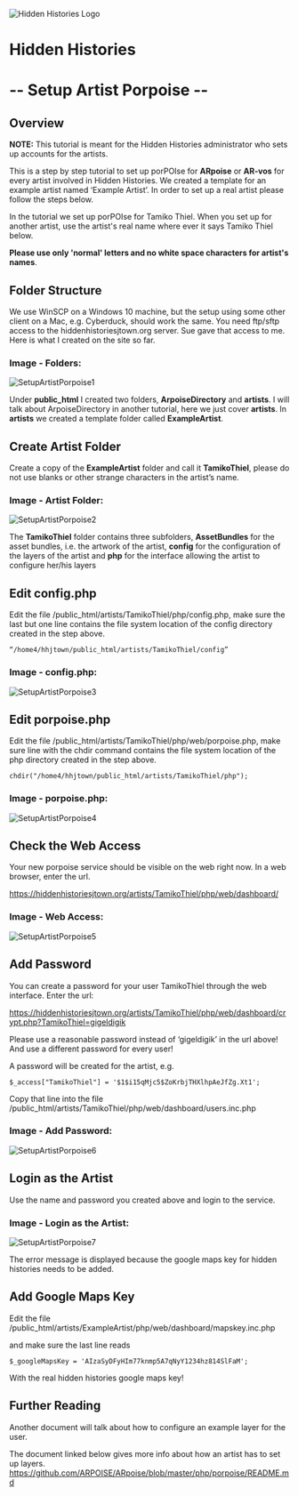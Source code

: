 ![Hidden Histories Logo](/images/hiddenhistories-logo.png)
# Hidden Histories
# -- Setup Artist Porpoise --
## Overview

**NOTE:** This tutorial is meant for the Hidden Histories administrator who sets up accounts for the artists.

This is a step by step tutorial to set up porPOIse for **ARpoise** or **AR-vos** for every artist involved in Hidden Histories.
We created a template for an example artist named ‘Example Artist’. In order to set up a real artist please follow the steps below.

In the tutorial we set up porPOIse for Tamiko Thiel. When you set up for another artist, use the artist's real name where ever it  says Tamiko Thiel below. 

**Please use only 'normal' letters and no white space characters for artist's names**.

## Folder Structure
We use WinSCP on a Windows 10 machine, but the setup using some other client on a Mac, e.g. Cyberduck, should work the same.
You need ftp/sftp access to the hiddenhistoriesjtown.org server. Sue gave that access to me.
Here is what I created on the site so far.
### Image - Folders:
![SetupArtistPorpoise1](/administration/images/SetupArtistPorpoise1.PNG)

Under **public_html** I created two folders, **ArpoiseDirectory** and **artists**.
I will talk about ArpoiseDirectory in another tutorial,
here we just cover **artists**. In **artists** we created a template folder called **ExampleArtist**.

## Create Artist Folder
Create a copy of the **ExampleArtist** folder and call it **TamikoThiel**, please do not use blanks or other strange characters in the artist’s name.
### Image - Artist Folder:
![SetupArtistPorpoise2](/administration/images/SetupArtistPorpoise2.PNG)

The **TamikoThiel** folder contains three subfolders, **AssetBundles** for the asset bundles, i.e. the artwork of the artist,
**config** for the configuration of the layers of the artist
and **php** for the interface allowing the artist to configure her/his layers

## Edit config.php
Edit the file /public_html/artists/TamikoThiel/php/config.php,
make sure the last but one line contains the file system location of the config directory created in the step above.
```
“/home4/hhjtown/public_html/artists/TamikoThiel/config”
```
### Image - config.php:
![SetupArtistPorpoise3](/administration/images/SetupArtistPorpoise3.PNG)

## Edit porpoise.php
Edit the file /public_html/artists/TamikoThiel/php/web/porpoise.php,
make sure line with the chdir command contains the file system location of the php directory created in the step above.
```
chdir("/home4/hhjtown/public_html/artists/TamikoThiel/php");
```
### Image - porpoise.php:
![SetupArtistPorpoise4](/administration/images/SetupArtistPorpoise4.PNG)

## Check the Web Access
Your new porpoise service should be visible on the web right now. In a web browser, enter the url.

https://hiddenhistoriesjtown.org/artists/TamikoThiel/php/web/dashboard/

### Image - Web Access:
![SetupArtistPorpoise5](/administration/images/SetupArtistPorpoise5.PNG)

## Add Password
You can create a password for your user TamikoThiel through the web interface. Enter the url:

https://hiddenhistoriesjtown.org/artists/TamikoThiel/php/web/dashboard/crypt.php?TamikoThiel=gigeldigik

Please use a reasonable password instead of ‘gigeldigik’ in the url above! And use a different password for every user!

A password will be created for the artist, e.g.
```
$_access["TamikoThiel"] = '$1$i15qMjc5$ZoKrbjTHXlhpAeJfZg.Xt1';
```
Copy that line into the file /public_html/artists/TamikoThiel/php/web/dashboard/users.inc.php
### Image - Add Password:
![SetupArtistPorpoise6](/administration/images/SetupArtistPorpoise6.PNG)

## Login as the Artist
Use the name and password you created above and login to the service.
### Image - Login as the Artist:
![SetupArtistPorpoise7](/administration/images/SetupArtistPorpoise7.PNG)

The error message is displayed because the google maps key for hidden histories needs to be added.

## Add Google Maps Key
Edit the file /public_html/artists/ExampleArtist/php/web/dashboard/mapskey.inc.php

and make sure the last line reads
```
$_googleMapsKey = 'AIzaSyDFyHIm77knmp5A7qNyY1234hz814SlFaM';
```
With the real hidden histories google maps key!

## Further Reading
Another document will talk about how to configure an example layer for the user.

The document linked below gives more info about how an artist has to set up layers.
https://github.com/ARPOISE/ARpoise/blob/master/php/porpoise/README.md


